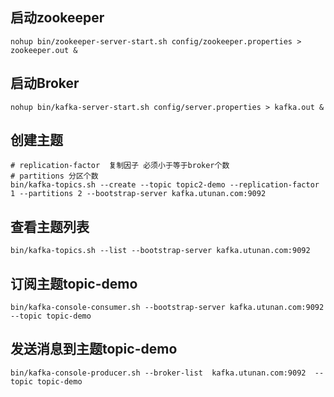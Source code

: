## 启动zookeeper

```
nohup bin/zookeeper-server-start.sh config/zookeeper.properties > zookeeper.out &
```



## 启动Broker

```
nohup bin/kafka-server-start.sh config/server.properties > kafka.out &
```



## 创建主题

```
# replication-factor  复制因子 必须小于等于broker个数
# partitions 分区个数
bin/kafka-topics.sh --create --topic topic2-demo --replication-factor 1 --partitions 2 --bootstrap-server kafka.utunan.com:9092
```



## 查看主题列表

```
bin/kafka-topics.sh --list --bootstrap-server kafka.utunan.com:9092
```



## 订阅主题topic-demo

```
bin/kafka-console-consumer.sh --bootstrap-server kafka.utunan.com:9092 --topic topic-demo
```



## 发送消息到主题topic-demo

```
bin/kafka-console-producer.sh --broker-list  kafka.utunan.com:9092  --topic topic-demo
```

